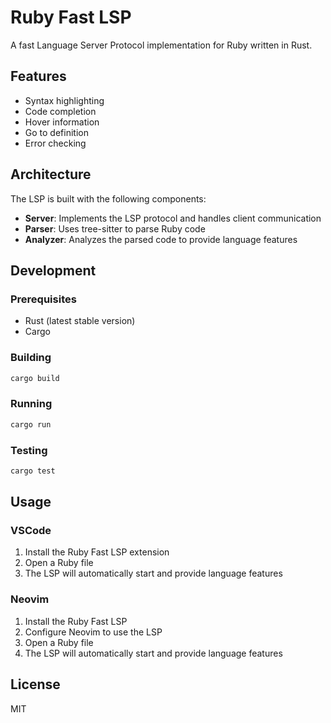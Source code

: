 # Ruby Fast LSP

A fast Language Server Protocol implementation for Ruby written in Rust.

## Features

- Syntax highlighting
- Code completion
- Hover information
- Go to definition
- Error checking

## Architecture

The LSP is built with the following components:

- **Server**: Implements the LSP protocol and handles client communication
- **Parser**: Uses tree-sitter to parse Ruby code
- **Analyzer**: Analyzes the parsed code to provide language features

## Development

### Prerequisites

- Rust (latest stable version)
- Cargo

### Building

```bash
cargo build
```

### Running

```bash
cargo run
```

### Testing

```bash
cargo test
```

## Usage

### VSCode

1. Install the Ruby Fast LSP extension
2. Open a Ruby file
3. The LSP will automatically start and provide language features

### Neovim

1. Install the Ruby Fast LSP
2. Configure Neovim to use the LSP
3. Open a Ruby file
4. The LSP will automatically start and provide language features

## License

MIT
